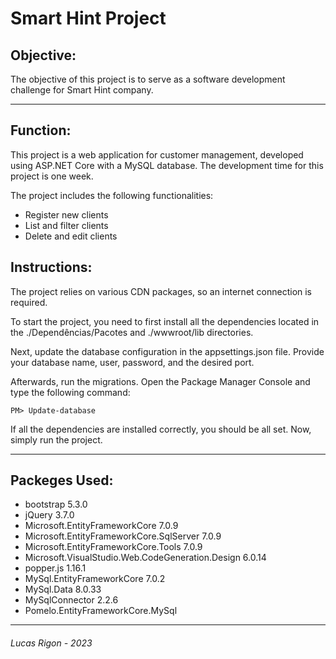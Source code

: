 ﻿# Smart Hint Project


## Objective:

The objective of this project is to serve as a software development challenge for Smart Hint company.

------------------------
## Function:

This project is a web application for customer management, developed using ASP.NET Core with a MySQL database. The development time for this project is one week.

The project includes the following functionalities:

- Register new clients
- List and filter clients
- Delete and edit clients

## Instructions:

The project relies on various CDN packages, so an internet connection is required.

To start the project, you need to first install all the dependencies located in the ./Dependências/Pacotes and ./wwwroot/lib directories.

Next, update the database configuration in the appsettings.json file. Provide your database name, user, password, and the desired port.

Afterwards, run the migrations. Open the Package Manager Console and type the following command:

```
PM> Update-database
```

If all the dependencies are installed correctly, you should be all set. Now, simply run the project.

----------------------------------------

## Packeges Used:

- bootstrap 5.3.0
- jQuery 3.7.0
- Microsoft.EntityFrameworkCore 7.0.9
- Microsoft.EntityFrameworkCore.SqlServer 7.0.9
- Microsoft.EntityFrameworkCore.Tools 7.0.9
- Microsoft.VisualStudio.Web.CodeGeneration.Design 6.0.14
- popper.js 1.16.1
- MySql.EntityFrameworkCore 7.0.2
- MySql.Data 8.0.33
- MySqlConnector 2.2.6
- Pomelo.EntityFrameworkCore.MySql



_______________________________________

###### Lucas Rigon - 2023
